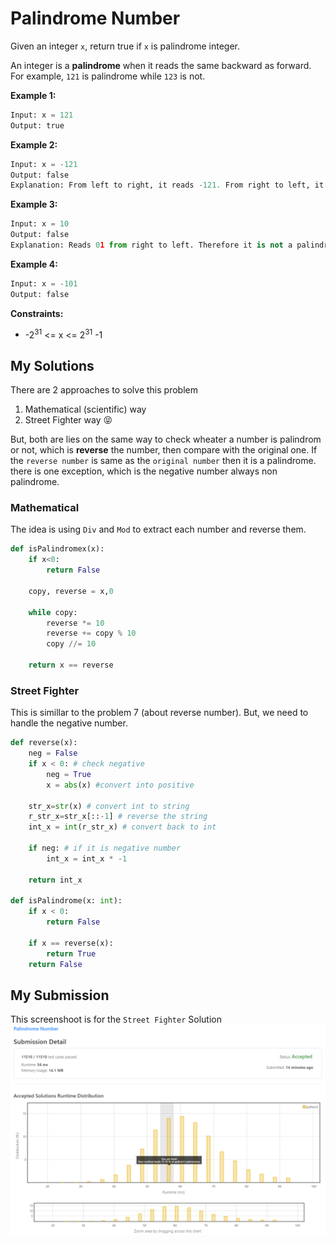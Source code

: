# Palindrome Number 
Given an integer `x`, return true if `x` is palindrome integer.

An integer is a **palindrome** when it reads the same backward as forward. For example, `121` is palindrome while `123` is not.

**Example 1:** 
```python
Input: x = 121
Output: true
```

**Example 2:** 
```python
Input: x = -121
Output: false
Explanation: From left to right, it reads -121. From right to left, it becomes 121-. Therefore it is not a palindrome.
```

**Example 3:** 
```python
Input: x = 10
Output: false
Explanation: Reads 01 from right to left. Therefore it is not a palindrome.
```

**Example 4:** 
```python
Input: x = -101
Output: false
```

**Constraints:**
* -2<sup>31</sup> <= x <= 2<sup>31</sup> -1

 ## My Solutions 
There are 2 approaches to solve this problem
1. Mathematical (scientific) way
2. Street Fighter way 😝

But, both are lies on the same way to check wheater a number is palindrom or not, which is **reverse** the number, then compare with the original one. 
If the `reverse number` is same as the `original number` then it is a palindrome. there is one exception, which is the negative number always non palindrome. 

### Mathematical
The idea is using `Div` and `Mod` to extract each number and reverse them. 

```python
def isPalindromex(x):
    if x<0:
        return False 
    
    copy, reverse = x,0
    
    while copy: 
        reverse *= 10
        reverse += copy % 10
        copy //= 10
        
    return x == reverse
```

### Street Fighter 
This is simillar to the problem 7 (about reverse number). But, we need to handle the negative number. 
```python
def reverse(x):
    neg = False
    if x < 0: # check negative
        neg = True
        x = abs(x) #convert into positive 

    str_x=str(x) # convert int to string
    r_str_x=str_x[::-1] # reverse the string
    int_x = int(r_str_x) # convert back to int

    if neg: # if it is negative number
        int_x = int_x * -1

    return int_x

def isPalindrome(x: int):
    if x < 0:
        return False

    if x == reverse(x): 
        return True 
    return False
```

## My Submission
This screenshoot is for the `Street Fighter` Solution
![my-submission](my_submission.png)


